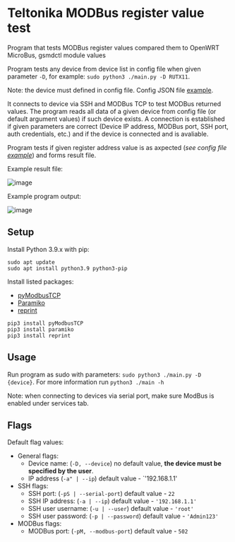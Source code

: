 # Teltonika MODBus register value test

Program that tests MODBus register values compared them to OpenWRT MicroBus, gsmdctl module values

Program tests any device from device list in config file when given parameter `-D`, for example: `sudo python3 ./main.py -D RUTX11`.

Note: the device must defined in config file. 
Config JSON file [example](config.json). 

It connects to device via SSH and MODBus TCP to test MODBus returned values.
The program reads all data of a given device from config file (or default argument values) if such device exists. 
A connection is established if given parameters are correct (Device IP address, MODBus port, SSH port, auth credentials, etc.) and if the device is connected and is avaliable.

Program tests if given register address value is as axpected (_see config file [example](config.json)_) and forms result file.

Example result file:

![image](https://user-images.githubusercontent.com/61172051/168070484-c8b7b992-4e5c-4058-9dde-883d23ada6ba.png)

Example program output:

![image](https://user-images.githubusercontent.com/61172051/168070573-825d15f7-1eb5-4f5f-86ef-8fd73ff64535.png)

## Setup
Install Python 3.9.x with pip:
```
sudo apt update
sudo apt install python3.9 python3-pip
```
Install listed packages:

- [pyModbusTCP](https://pypi.org/project/pyModbusTCP/)
- [Paramiko](https://docs.paramiko.org/)
- [reprint](https://github.com/Yinzo/reprint)
```
pip3 install pyModbusTCP
pip3 install paramiko
pip3 install reprint
```

## Usage
Run program as sudo with parameters: `sudo python3 ./main.py -D {device}`. For more information run `python3 ./main -h`

Note: when connecting to devices via serial port, make sure ModBus is enabled under services tab.
## Flags
Default flag values:
- General flags:
  - Device name: (`-D, --device`) no default value, **the device must be specified by the user**.
  - IP address (`-a" | --ip`) default value - `'192.168.1.1'
- SSH flags:
  - SSH port: (`-pS | --serial-port`) default value - `22`
  - SSH IP address: (`-a | --ip`) default value - `'192.168.1.1'`
  - SSH user username: (`-u | --user`) default value - `'root'`
  - SSH user password: (`-p | --password`) default value - `'Admin123'`
- MODBus flags:
  - MODBus port: (`-pM, --modbus-port`) default value - `502`
